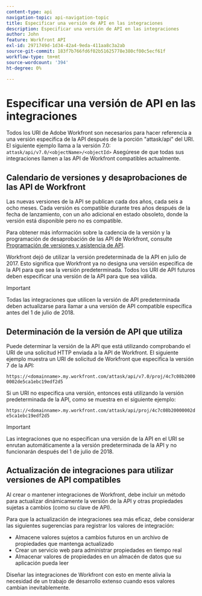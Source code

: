 ```yaml
---
content-type: api
navigation-topic: api-navigation-topic
title: Especificar una versión de API en las integraciones
description: Especificar una versión de API en las integraciones
author: John
feature: Workfront API
exl-id: 2971749d-1d34-42a4-9eda-411aa8c3a2ab
source-git-commit: 183f7b766fd6f02b51625778e380cf00c5ecf61f
workflow-type: tm+mt
source-wordcount: '394'
ht-degree: 0%

---
```


# Especificar una versión de API en las integraciones

Todos los URI de Adobe Workfront son necesarios para hacer referencia a una versión específica de la API después de la porción &quot;attask/api&quot; del URI. El siguiente ejemplo llama a la versión 7.0:
`attask/api/v7.0/<objectName>/<objectId>` Asegúrese de que todas sus integraciones llamen a las API de Workfront compatibles actualmente.

## Calendario de versiones y desaprobaciones de las API de Workfront

Las nuevas versiones de la API se publican cada dos años, cada seis a ocho meses. Cada versión es compatible durante tres años después de la fecha de lanzamiento, con un año adicional en estado obsoleto, donde la versión está disponible pero no es compatible.

Para obtener más información sobre la cadencia de la versión y la programación de desaprobación de las API de Workfront, consulte [Programación de versiones y asistencia de API](../../wf-api/api/api-version-support-schedule.md).

Workfront dejó de utilizar la versión predeterminada de la API en julio de 2017. Esto significa que Workfront ya no designa una versión específica de la API para que sea la versión predeterminada. Todos los URI de API futuros deben especificar una versión de la API para que sea válida.

>[!IMPORTANT]
>
> Todas las integraciones que utilicen la versión de API predeterminada deben actualizarse para llamar a una versión de API compatible específica antes del 1 de julio de 2018.

## Determinación de la versión de API que utiliza

Puede determinar la versión de la API que está utilizando comprobando el URI de una solicitud HTTP enviada a la API de Workfront. El siguiente ejemplo muestra un URI de solicitud de Workfront que especifica la versión 7 de la API:

`https://<domainname>.my.workfront.com/attask/api/v7.0/proj/4c7c08b20000002de5ca1ebc19edf2d5`

Si un URI no especifica una versión, entonces está utilizando la versión predeterminada de la API, como se muestra en el siguiente ejemplo:

`https://<domainname>.my.workfront.com/attask/api/proj/4c7c08b20000002de5ca1ebc19edf2d5`

>[!IMPORTANT]
>
> Las integraciones que no especifican una versión de la API en el URI se enrutan automáticamente a la versión predeterminada de la API y no funcionarán después del 1 de julio de 2018.

## Actualización de integraciones para utilizar versiones de API compatibles

Al crear o mantener integraciones de Workfront, debe incluir un método para actualizar dinámicamente la versión de la API y otras propiedades sujetas a cambios (como su clave de API).

Para que la actualización de integraciones sea más eficaz, debe considerar las siguientes sugerencias para registrar los valores de integración:

* Almacene valores sujetos a cambios futuros en un archivo de propiedades que mantenga actualizado
* Crear un servicio web para administrar propiedades en tiempo real
* Almacenar valores de propiedades en un almacén de datos que su aplicación pueda leer

Diseñar las integraciones de Workfront con esto en mente alivia la necesidad de un trabajo de desarrollo extenso cuando esos valores cambian inevitablemente.

